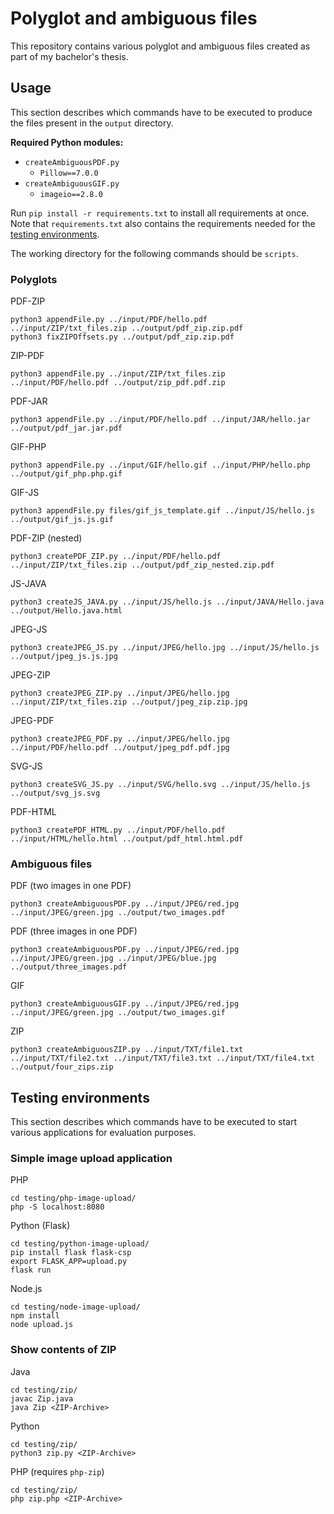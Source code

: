 # Polyglot and ambiguous files

This repository contains various polyglot and ambiguous files created as part of my bachelor's thesis.

## Usage

This section describes which commands have to be executed to produce the files present in the `output` directory.

**Required Python modules:**
- `createAmbiguousPDF.py`
    - `Pillow==7.0.0`
- `createAmbiguousGIF.py`
    - `imageio==2.8.0`

Run `pip install -r requirements.txt` to install all requirements at once. Note that `requirements.txt` also contains the requirements needed for the [testing environments](#testing-environments).

The working directory for the following commands should be `scripts`.

### Polyglots

PDF-ZIP

```
python3 appendFile.py ../input/PDF/hello.pdf ../input/ZIP/txt_files.zip ../output/pdf_zip.zip.pdf
python3 fixZIPOffsets.py ../output/pdf_zip.zip.pdf
```

ZIP-PDF

```
python3 appendFile.py ../input/ZIP/txt_files.zip ../input/PDF/hello.pdf ../output/zip_pdf.pdf.zip
```

PDF-JAR

```
python3 appendFile.py ../input/PDF/hello.pdf ../input/JAR/hello.jar ../output/pdf_jar.jar.pdf
```

GIF-PHP

```
python3 appendFile.py ../input/GIF/hello.gif ../input/PHP/hello.php ../output/gif_php.php.gif
```

GIF-JS

```
python3 appendFile.py files/gif_js_template.gif ../input/JS/hello.js ../output/gif_js.js.gif
```

PDF-ZIP (nested)

```
python3 createPDF_ZIP.py ../input/PDF/hello.pdf ../input/ZIP/txt_files.zip ../output/pdf_zip_nested.zip.pdf
```

JS-JAVA

```
python3 createJS_JAVA.py ../input/JS/hello.js ../input/JAVA/Hello.java ../output/Hello.java.html
```

JPEG-JS

```
python3 createJPEG_JS.py ../input/JPEG/hello.jpg ../input/JS/hello.js ../output/jpeg_js.js.jpg
```

JPEG-ZIP

```
python3 createJPEG_ZIP.py ../input/JPEG/hello.jpg ../input/ZIP/txt_files.zip ../output/jpeg_zip.zip.jpg
```

JPEG-PDF

```
python3 createJPEG_PDF.py ../input/JPEG/hello.jpg ../input/PDF/hello.pdf ../output/jpeg_pdf.pdf.jpg
```

SVG-JS

```
python3 createSVG_JS.py ../input/SVG/hello.svg ../input/JS/hello.js ../output/svg_js.svg
```

PDF-HTML

```
python3 createPDF_HTML.py ../input/PDF/hello.pdf ../input/HTML/hello.html ../output/pdf_html.html.pdf
```

### Ambiguous files

PDF (two images in one PDF)

```
python3 createAmbiguousPDF.py ../input/JPEG/red.jpg ../input/JPEG/green.jpg ../output/two_images.pdf
```

PDF (three images in one PDF)

```
python3 createAmbiguousPDF.py ../input/JPEG/red.jpg ../input/JPEG/green.jpg ../input/JPEG/blue.jpg ../output/three_images.pdf
```

GIF

```
python3 createAmbiguousGIF.py ../input/JPEG/red.jpg ../input/JPEG/green.jpg ../output/two_images.gif
```

ZIP

```
python3 createAmbiguousZIP.py ../input/TXT/file1.txt ../input/TXT/file2.txt ../input/TXT/file3.txt ../input/TXT/file4.txt ../output/four_zips.zip
```

## Testing environments

This section describes which commands have to be executed to start various applications for evaluation purposes.

### Simple image upload application

PHP

```
cd testing/php-image-upload/
php -S localhost:8080
```

Python (Flask)

```
cd testing/python-image-upload/
pip install flask flask-csp
export FLASK_APP=upload.py
flask run
```

Node.js

```
cd testing/node-image-upload/
npm install
node upload.js
```

### Show contents of ZIP

Java

```
cd testing/zip/
javac Zip.java
java Zip <ZIP-Archive>
```

Python

```
cd testing/zip/
python3 zip.py <ZIP-Archive>
```

PHP (requires `php-zip`)

```
cd testing/zip/
php zip.php <ZIP-Archive>
```
